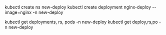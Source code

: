 kubectl create ns new-deploy
kubectl create deployment nginx-deploy --image=nginx -n new-deploy

kubectl get deployments, rs, pods -n new-deploy
kubectl get deploy,rs,po -n new-deploy